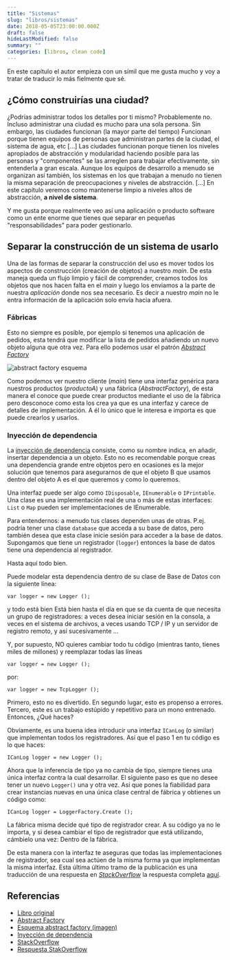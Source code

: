 ```yaml
---
title: "Sistemas"
slug: "libros/sistemas"
date: 2018-05-05T23:00:00.000Z
draft: false
hideLastModified: false
summary: ""
categories: [libros, clean code]
---
```



En este capítulo el autor empieza con un símil que me gusta mucho y voy 
a tratar de traducir lo más fielmente que sé.

¿Cómo construirías una ciudad?
------------------------------------------------------------------------

¿Podrías administrar todos los detalles por ti mismo? Probablemente no. 
Incluso administrar una ciudad es mucho para una sola persona. Sin 
embargo, las ciudades funcionan (la mayor parte del tiempo) Funcionan 
porque tienen equipos de personas que administran partes de la ciudad, 
el sistema de agua, etc [...] Las ciudades funcionan porque tienen los 
niveles apropiados de abstracción y modularidad haciendo posible para 
las personas y "componentes" se las arreglen para trabajar 
efectivamente, sin entenderla a gran escala. Aunque los equipos de 
desarrollo a menudo se organizan así también, los sistemas en los que 
trabajan a menudo no tienen la misma separación de preocupaciones y 
niveles de abstracción. [...] En este capítulo veremos como mantenerse 
limpio a niveles altos de abstracción, **a nivel de sistema**.

Y me gusta porque realmente veo así una aplicación o producto software
 como un ente enorme que tienes que separar en pequeñas 
 "responsabilidades" para poder gestionarlo.

Separar la construcción de un sistema de usarlo
------------------------------------------------------------------------

Una de las formas de separar la construcción del uso es mover todos los 
aspectos de construcción (creación de objetos) a nuestro _main_. De esta 
maneja queda un flujo limpio y fácil de comprender, creamos todos los 
objetos que nos hacen falta en el _main_ y luego los enviamos a la parte 
de nuestra _aplicación_ donde nos sea necesario. Es decir a nuestro 
_main_ no le entra información de la aplicación solo envía hacia afuera.

### Fábricas

Esto no siempre es posible, por ejemplo si tenemos una aplicación de 
pedidos, esta tendrá que modificar la lista de pedidos añadiendo un nuevo 
objeto alguna que otra vez. Para ello podemos usar el patrón 
_[Abstract Factory]_

![abstract factory esquema]

Como podemos ver nuestro cliente (_main_) tiene una interfaz genérica 
para nuestros productos (_productoA_) y una fábrica (_AbstractFactory_), 
de esta manera el conoce que puede crear productos mediante el uso de la 
fábrica pero desconoce como esta los crea ya que es una interfaz y carece 
de detalles de implementación. A él lo único que le interesa e importa es 
que puede crearlos y usarlos.

### Inyección de dependencia

La [inyección de dependencia] consiste, como su nombre indica, en añadir, 
insertar dependencia a un objeto. Esto no es recomendable porque creas 
una dependencia grande entre objetos pero en ocasiones es la mejor 
solución que tenemos para asegurarnos de que el objeto B que usamos 
dentro del objeto A es el que queremos y como lo queremos.

Una interfaz puede ser algo como `IDisposable`, `IEnumerable` o 
`IPrintable`. Una clase es una implementación real de una o más de estas 
interfaces: `List` o `Map` pueden ser implementaciones de IEnumerable.

Para entendernos: a menudo tus clases dependen unas de otras. P.ej. 
podría tener una clase `database` que acceda a su base de datos, pero 
también desea que esta clase inicie sesión para acceder a la base de 
datos. Supongamos que tiene un registrador (`logger`) entonces la base 
de datos tiene una dependencia al registrador.

Hasta aquí todo bien.

Puede modelar esta dependencia dentro de su clase de Base de Datos con la 
siguiente línea:

`var logger = new Logger ();`

y todo está bien Está bien hasta el día en que se da cuenta de que necesita 
un grupo de registradores: a veces desea iniciar sesión en la consola, a 
veces en el sistema de archivos, a veces usando TCP / IP y un servidor de 
registro remoto, y así sucesivamente ...

Y, por supuesto, NO quieres cambiar todo tu código (mientras tanto, tienes 
miles de millones) y reemplazar todas las líneas

`var logger = new Logger ();`

por:

`var logger = new TcpLogger ();`

Primero, esto no es divertido. En segundo lugar, esto es propenso a errores. 
Tercero, este es un trabajo estúpido y repetitivo para un mono entrenado. 
Entonces, ¿Qué haces?

Obviamente, es una buena idea introducir una interfaz `ICanLog` (o similar) 
que implementan todos los registradores. Así que el paso 1 en tu código es 
lo que haces:

`ICanLog logger = new Logger ();`

Ahora que la inferencia de tipo ya no cambia de tipo, siempre tienes una 
única interfaz contra la cual desarrollar. El siguiente paso es que no desee 
tener un nuevo `Logger()` una y otra vez. Así que pones la fiabilidad para 
crear instancias nuevas en una única clase central de fábrica y obtienes un 
código como:

`ICanLog logger = LoggerFactory.Create ();`

La fábrica misma decide qué tipo de registrador crear. A su código ya no le 
importa, y si desea cambiar el tipo de registrador que está utilizando, 
cámbielo una vez: Dentro de la fábrica.

De esta manera con la interfaz te aseguras que todas las implementaciones 
de registrador, sea cual sea actúen de la misma forma ya que implementan la 
misma interfaz. Esta última último tramo de la publicación es una 
traducción de una respuesta en _[StackOverflow]_ la respuesta completa 
[aquí][response].



Referencias
------------------------------------------------------------------------
* [Libro original]
* [Abstract Factory]
* [Esquema abstract factory (imagen)][abstract factory esquema]
* [Inyección de dependencia][inyección de dependencia]
* [StackOverflow]
* [Respuesta StakOverflow][response]

<!-- All links here --> 
[Libro original]: https://leer.amazon.es/kp/embed?asin=B001GSTOAM&preview=newtab&linkCode=kpe&ref_=cm_sw_r_kb_dp_bopYAb3Y71AX3&tag=5413
[Abstract Factory]: https://es.wikipedia.org/wiki/Abstract_Factory
[abstract factory esquema]: https://upload.wikimedia.org/wikipedia/commons/b/b7/Diagrama_Abstract_Factory.png
[inyección de dependencia]: https://es.wikipedia.org/wiki/Inyecci%C3%B3n_de_dependencias
[StackOverflow]: https://stackoverflow.com
[response]: https://stackoverflow.com/a/14301496/5732392

